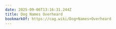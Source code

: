 ```yaml
---
date: 2025-09-06T13:16:31.244Z
title: Dog Names Overheard
bookmarkOf: https://cag.wiki/Dog+Names+Overheard
---
```

